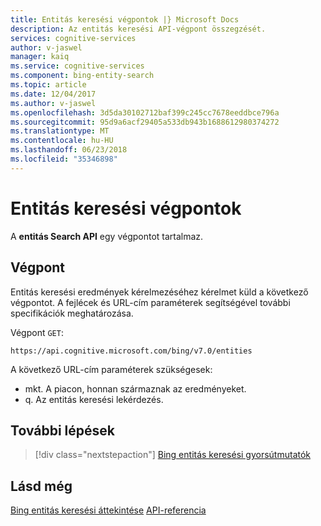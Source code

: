 ```yaml
---
title: Entitás keresési végpontok |} Microsoft Docs
description: Az entitás keresési API-végpont összegzését.
services: cognitive-services
author: v-jaswel
manager: kaiq
ms.service: cognitive-services
ms.component: bing-entity-search
ms.topic: article
ms.date: 12/04/2017
ms.author: v-jaswel
ms.openlocfilehash: 3d5da30102712baf399c245cc7678eeddbce796a
ms.sourcegitcommit: 95d9a6acf29405a533db943b1688612980374272
ms.translationtype: MT
ms.contentlocale: hu-HU
ms.lasthandoff: 06/23/2018
ms.locfileid: "35346898"
---
```

# <a name="entity-search-endpoints"></a>Entitás keresési végpontok
A **entitás Search API** egy végpontot tartalmaz.

## <a name="endpoint"></a>Végpont
Entitás keresési eredmények kérelmezéséhez kérelmet küld a következő végpontot. A fejlécek és URL-cím paraméterek segítségével további specifikációk meghatározása.

Végpont `GET`: 
``` 
https://api.cognitive.microsoft.com/bing/v7.0/entities
```

A következő URL-cím paraméterek szükségesek:
- mkt. A piacon, honnan származnak az eredményeket. 
- q. Az entitás keresési lekérdezés.

## <a name="next-steps"></a>További lépések

> [!div class="nextstepaction"]
> [Bing entitás keresési gyorsútmutatók](quickstarts/csharp.md)

## <a name="see-also"></a>Lásd még 

[Bing entitás keresési áttekintése](search-the-web.md )
[API-referencia](https://docs.microsoft.com/rest/api/cognitiveservices/bing-entities-api-v7-reference)
